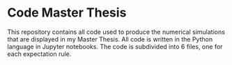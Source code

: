 # Code Master Thesis
This repository contains all code used to produce the numerical simulations that are displayed in my Master Thesis. 
All code is written in the Python language in Jupyter notebooks.
The code is subdivided into 6 files, one for each expectation rule. 
